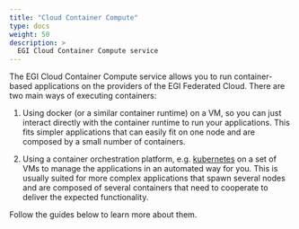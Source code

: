 ```yaml
---
title: "Cloud Container Compute"
type: docs
weight: 50
description: >
  EGI Cloud Container Compute service
---
```


The EGI Cloud Container Compute service allows you to run container-based
applications on the providers of the EGI Federated Cloud. There are two main
ways of executing containers:

1. Using docker (or a similar container runtime) on a VM, so you can just
   interact directly with the container runtime to run your applications. This
   fits simpler applications that can easily fit on one node and are composed by
   a small number of containers.

1. Using a container orchestration platform, e.g.
   [kubernetes](https://kubernetes.io) on a set of VMs to manage the
   applications in an automated way for you. This is usually suited for more
   complex applications that spawn several nodes and are composed of several
   containers that need to cooperate to deliver the expected functionality.

Follow the guides below to learn more about them.
